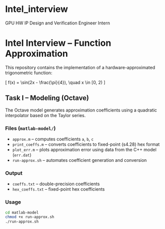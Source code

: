 # Intel_interview
GPU HW IP Design and Verification Engineer Intern 

# Intel Interview – Function Approximation

This repository contains the implementation of a hardware-approximated trigonometric function:

\[
f(x) = \sin(2x - \frac{\pi}{4}), \quad x \in [0, 2)
\]

## Task I – Modeling (Octave)

The Octave model generates approximation coefficients using a quadratic interpolator based on the Taylor series.

### Files (`matlab-model/`)

- `approx.m` – computes coefficients `a`, `b`, `c`
- `print_coeffs.m` – converts coefficients to fixed-point (s4.28) hex format
- `plot_err.m` – plots approximation error using data from the C++ model (`err.dat`)
- `run-approx.sh` – automates coefficient generation and conversion

### Output

- `coeffs.txt` – double-precision coefficients
- `hex_coeffs.txt` – fixed-point hex coefficients

### Usage

```bash
cd matlab-model
chmod +x run-approx.sh
./run-approx.sh
